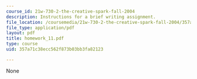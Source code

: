 ```yaml
---
course_id: 21w-730-2-the-creative-spark-fall-2004
description: Instructions for a brief writing assignment.
file_location: /coursemedia/21w-730-2-the-creative-spark-fall-2004/357a71c38ecc562f873b03bb3fa82123_homework_11.pdf
file_type: application/pdf
layout: pdf
title: homework_11.pdf
type: course
uid: 357a71c38ecc562f873b03bb3fa82123

---
```

None